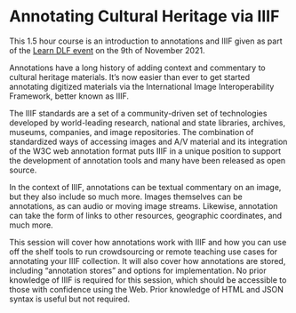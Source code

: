 # Annotating Cultural Heritage via IIIF

This 1.5 hour course is an introduction to annotations and IIIF given as part of the [Learn DLF event](https://forum2021.diglib.org/learndlf/) on the 9th of November 2021. 

Annotations have a long history of adding context and commentary to cultural heritage materials. It’s now easier than ever to get started annotating digitized materials via the International Image Interoperability Framework, better known as IIIF.

The IIIF standards are a set of a community-driven set of technologies developed by world-leading research, national and state libraries, archives, museums, companies, and image repositories. The combination of standardized ways of accessing images and A/V material and its integration of the W3C web annotation format puts IIIF in a unique position to support the development of annotation tools and many have been released as open source.

In the context of IIIF, annotations can be textual commentary on an image, but they also include so much more. Images themselves can be annotations, as can audio or moving image streams. Likewise, annotation can take the form of links to other resources, geographic coordinates, and much more.

This session will cover how annotations work with IIIF and how you can use off the shelf tools to run crowdsourcing or remote teaching use cases for annotating your IIIF collection. It will also cover how annotations are stored, including “annotation stores” and options for implementation. No prior knowledge of IIIF is required for this session, which should be accessible to those with confidence using the Web. Prior knowledge of HTML and JSON syntax is useful but not required.
